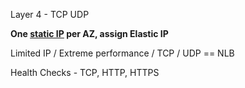 Layer 4 - TCP UDP

**One <u>static IP</u> per AZ, assign Elastic IP**

Limited IP / Extreme performance / TCP / UDP == NLB

Health Checks - TCP, HTTP, HTTPS